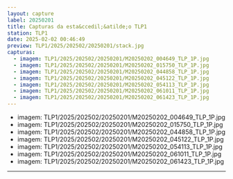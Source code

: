 ```yaml
---
layout: capture
label: 20250201
title: Capturas da esta&ccedil;&atilde;o TLP1
station: TLP1
date: 2025-02-02 00:46:49
preview: TLP1/2025/202502/20250201/stack.jpg
capturas:
  - imagem: TLP1/2025/202502/20250201/M20250202_004649_TLP_1P.jpg
  - imagem: TLP1/2025/202502/20250201/M20250202_015750_TLP_1P.jpg
  - imagem: TLP1/2025/202502/20250201/M20250202_044858_TLP_1P.jpg
  - imagem: TLP1/2025/202502/20250201/M20250202_045122_TLP_1P.jpg
  - imagem: TLP1/2025/202502/20250201/M20250202_054113_TLP_1P.jpg
  - imagem: TLP1/2025/202502/20250201/M20250202_061011_TLP_1P.jpg
  - imagem: TLP1/2025/202502/20250201/M20250202_061423_TLP_1P.jpg
---
```

  - imagem: TLP1/2025/202502/20250201/M20250202_004649_TLP_1P.jpg
  - imagem: TLP1/2025/202502/20250201/M20250202_015750_TLP_1P.jpg
  - imagem: TLP1/2025/202502/20250201/M20250202_044858_TLP_1P.jpg
  - imagem: TLP1/2025/202502/20250201/M20250202_045122_TLP_1P.jpg
  - imagem: TLP1/2025/202502/20250201/M20250202_054113_TLP_1P.jpg
  - imagem: TLP1/2025/202502/20250201/M20250202_061011_TLP_1P.jpg
  - imagem: TLP1/2025/202502/20250201/M20250202_061423_TLP_1P.jpg
---
